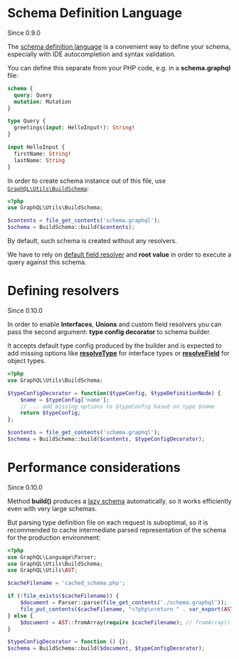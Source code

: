 # Schema Definition Language

Since 0.9.0

The [schema definition language](http://graphql.org/learn/schema/#type-language) is a convenient way to define your schema,
especially with IDE autocompletion and syntax validation.

You can define this separate from your PHP code, e.g. in a **schema.graphql** file:

```graphql
schema {
  query: Query
  mutation: Mutation
}

type Query {
  greetings(input: HelloInput!): String!
}

input HelloInput {
  firstName: String!
  lastName: String
}
```

In order to create schema instance out of this file, use
[`GraphQL\Utils\BuildSchema`](class-reference.md#graphqlutilsbuildschema):

```php
<?php
use GraphQL\Utils\BuildSchema;

$contents = file_get_contents('schema.graphql');
$schema = BuildSchema::build($contents);
```

By default, such schema is created without any resolvers.

We have to rely on [default field resolver](data-fetching.md#default-field-resolver) and **root value** in
order to execute a query against this schema.

# Defining resolvers

Since 0.10.0

In order to enable **Interfaces**, **Unions** and custom field resolvers you can pass the second argument:
**type config decorator** to schema builder.

It accepts default type config produced by the builder and is expected to add missing options like
[**resolveType**](type-definitions/interfaces.md#configuration-options) for interface types or
[**resolveField**](type-definitions/object-types.md#configuration-options) for object types.

```php
<?php
use GraphQL\Utils\BuildSchema;

$typeConfigDecorator = function($typeConfig, $typeDefinitionNode) {
    $name = $typeConfig['name'];
    // ... add missing options to $typeConfig based on type $name
    return $typeConfig;
};

$contents = file_get_contents('schema.graphql');
$schema = BuildSchema::build($contents, $typeConfigDecorator);
```

# Performance considerations

Since 0.10.0

Method **build()** produces a [lazy schema](schema-definition.md#lazy-loading-of-types)
automatically, so it works efficiently even with very large schemas.

But parsing type definition file on each request is suboptimal, so it is recommended to cache
intermediate parsed representation of the schema for the production environment:

```php
<?php
use GraphQL\Language\Parser;
use GraphQL\Utils\BuildSchema;
use GraphQL\Utils\AST;

$cacheFilename = 'cached_schema.php';

if (!file_exists($cacheFilename)) {
    $document = Parser::parse(file_get_contents('./schema.graphql'));
    file_put_contents($cacheFilename, "<?php\nreturn " . var_export(AST::toArray($document), true) . ";\n");
} else {
    $document = AST::fromArray(require $cacheFilename); // fromArray() is a lazy operation as well
}

$typeConfigDecorator = function () {};
$schema = BuildSchema::build($document, $typeConfigDecorator);
```
